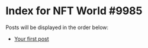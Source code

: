 # Index for NFT World #9985
Posts will be displayed in the order below:

- [Your first post](./001-first.md)

